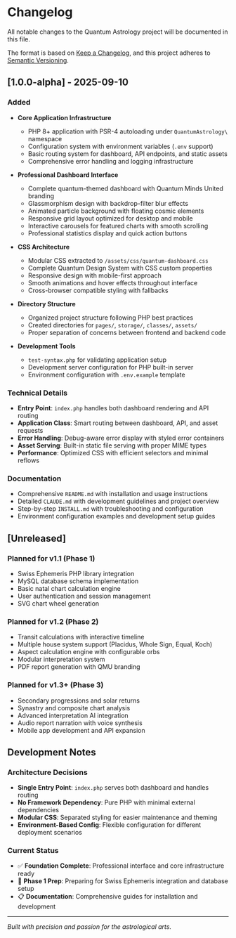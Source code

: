 # Changelog

All notable changes to the Quantum Astrology project will be documented in this file.

The format is based on [Keep a Changelog](https://keepachangelog.com/en/1.0.0/),
and this project adheres to [Semantic Versioning](https://semver.org/spec/v2.0.0.html).

## [1.0.0-alpha] - 2025-09-10

### Added
- **Core Application Infrastructure**
  - PHP 8+ application with PSR-4 autoloading under `QuantumAstrology\` namespace
  - Configuration system with environment variables (`.env` support)
  - Basic routing system for dashboard, API endpoints, and static assets
  - Comprehensive error handling and logging infrastructure
  
- **Professional Dashboard Interface**
  - Complete quantum-themed dashboard with Quantum Minds United branding
  - Glassmorphism design with backdrop-filter blur effects
  - Animated particle background with floating cosmic elements
  - Responsive grid layout optimized for desktop and mobile
  - Interactive carousels for featured charts with smooth scrolling
  - Professional statistics display and quick action buttons
  
- **CSS Architecture**
  - Modular CSS extracted to `/assets/css/quantum-dashboard.css`
  - Complete Quantum Design System with CSS custom properties
  - Responsive design with mobile-first approach
  - Smooth animations and hover effects throughout interface
  - Cross-browser compatible styling with fallbacks
  
- **Directory Structure**
  - Organized project structure following PHP best practices
  - Created directories for `pages/`, `storage/`, `classes/`, `assets/`
  - Proper separation of concerns between frontend and backend code
  
- **Development Tools**
  - `test-syntax.php` for validating application setup
  - Development server configuration for PHP built-in server
  - Environment configuration with `.env.example` template

### Technical Details
- **Entry Point**: `index.php` handles both dashboard rendering and API routing
- **Application Class**: Smart routing between dashboard, API, and asset requests
- **Error Handling**: Debug-aware error display with styled error containers
- **Asset Serving**: Built-in static file serving with proper MIME types
- **Performance**: Optimized CSS with efficient selectors and minimal reflows

### Documentation
- Comprehensive `README.md` with installation and usage instructions
- Detailed `CLAUDE.md` with development guidelines and project overview
- Step-by-step `INSTALL.md` with troubleshooting and configuration
- Environment configuration examples and development setup guides

## [Unreleased]

### Planned for v1.1 (Phase 1)
- Swiss Ephemeris PHP library integration
- MySQL database schema implementation
- Basic natal chart calculation engine
- User authentication and session management
- SVG chart wheel generation

### Planned for v1.2 (Phase 2)
- Transit calculations with interactive timeline
- Multiple house system support (Placidus, Whole Sign, Equal, Koch)
- Aspect calculation engine with configurable orbs
- Modular interpretation system
- PDF report generation with QMU branding

### Planned for v1.3+ (Phase 3)
- Secondary progressions and solar returns
- Synastry and composite chart analysis
- Advanced interpretation AI integration
- Audio report narration with voice synthesis
- Mobile app development and API expansion

## Development Notes

### Architecture Decisions
- **Single Entry Point**: `index.php` serves both dashboard and handles routing
- **No Framework Dependency**: Pure PHP with minimal external dependencies
- **Modular CSS**: Separated styling for easier maintenance and theming
- **Environment-Based Config**: Flexible configuration for different deployment scenarios

### Current Status
- ✅ **Foundation Complete**: Professional interface and core infrastructure ready
- 🔄 **Phase 1 Prep**: Preparing for Swiss Ephemeris integration and database setup
- 📋 **Documentation**: Comprehensive guides for installation and development

---

*Built with precision and passion for the astrological arts.*
